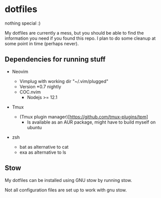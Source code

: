 # dotfiles
nothing special :)

My dotfiles are currently a mess, but you should be able to find the information you need if you found this repo.
I plan to do some cleanup at some point in time (perhaps never).

## Dependencies for running stuff

- Neovim
	- Vimplug with working dir "~/.vim/plugged"
	- Version *0.7 nightly
	- COC.nvim 
		- Nodejs >= 12.1
- Tmux
	- (Tmux plugin manager)[https://github.com/tmux-plugins/tpm]
		- Is available as an AUR package, might have to build myself on ubuntu

- zsh
	- bat as alternative to cat
	- exa as alternative to ls

## Stow
My dotfiles can be installed using GNU stow by running stow.

Not all configuration files are set up to work with gnu stow.

